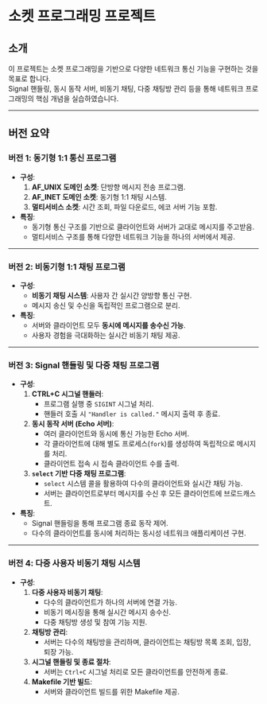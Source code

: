 # 소켓 프로그래밍 프로젝트

## 소개

이 프로젝트는 소켓 프로그래밍을 기반으로 다양한 네트워크 통신 기능을 구현하는 것을 목표로 합니다.  
Signal 핸들링, 동시 동작 서버, 비동기 채팅, 다중 채팅방 관리 등을 통해 네트워크 프로그래밍의 핵심 개념을 실습하였습니다.

---

## 버전 요약

### 버전 1: 동기형 1:1 통신 프로그램
- **구성**: 
  1. **AF_UNIX 도메인 소켓**: 단방향 메시지 전송 프로그램.
  2. **AF_INET 도메인 소켓**: 동기형 1:1 채팅 시스템.
  3. **멀티서비스 소켓**: 시간 조회, 파일 다운로드, 에코 서버 기능 포함.
- **특징**:
  - 동기형 통신 구조를 기반으로 클라이언트와 서버가 교대로 메시지를 주고받음.
  - 멀티서비스 구조를 통해 다양한 네트워크 기능을 하나의 서버에서 제공.

---

### 버전 2: 비동기형 1:1 채팅 프로그램
- **구성**:
  - **비동기 채팅 시스템**: 사용자 간 실시간 양방향 통신 구현.
  - 메시지 송신 및 수신을 독립적인 프로그램으로 분리.
- **특징**:
  - 서버와 클라이언트 모두 **동시에 메시지를 송수신 가능**.
  - 사용자 경험을 극대화하는 실시간 비동기 채팅 제공.

---

### 버전 3: Signal 핸들링 및 다중 채팅 프로그램
- **구성**:
  1. **CTRL+C 시그널 핸들러**:
     - 프로그램 실행 중 `SIGINT` 시그널 처리.
     - 핸들러 호출 시 `"Handler is called."` 메시지 출력 후 종료.
  2. **동시 동작 서버 (Echo 서버)**:
     - 여러 클라이언트와 동시에 통신 가능한 Echo 서버.
     - 각 클라이언트에 대해 별도 프로세스(`fork`)를 생성하여 독립적으로 메시지를 처리.
     - 클라이언트 접속 시 접속 클라이언트 수를 출력.
  3. **`select` 기반 다중 채팅 프로그램**:
     - `select` 시스템 콜을 활용하여 다수의 클라이언트와 실시간 채팅 가능.
     - 서버는 클라이언트로부터 메시지를 수신 후 모든 클라이언트에 브로드캐스트.
- **특징**:
  - Signal 핸들링을 통해 프로그램 종료 동작 제어.
  - 다수의 클라이언트를 동시에 처리하는 동시성 네트워크 애플리케이션 구현.

---

### 버전 4: 다중 사용자 비동기 채팅 시스템
- **구성**:
  1. **다중 사용자 비동기 채팅**:
     - 다수의 클라이언트가 하나의 서버에 연결 가능.
     - 비동기 메시징을 통해 실시간 메시지 송수신.
     - 다중 채팅방 생성 및 참여 기능 지원.
  2. **채팅방 관리**:
     - 서버는 다수의 채팅방을 관리하며, 클라이언트는 채팅방 목록 조회, 입장, 퇴장 가능.
  3. **시그널 핸들링 및 종료 절차**:
     - 서버는 `Ctrl+C` 시그널 처리로 모든 클라이언트를 안전하게 종료.
  4. **Makefile 기반 빌드**:
     - 서버와 클라이언트 빌드를 위한 Makefile 제공.
